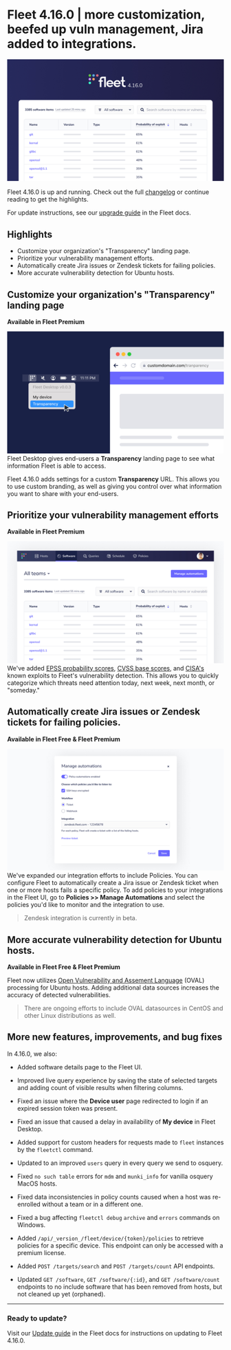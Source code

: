 # Fleet 4.16.0 | more customization, beefed up vuln management, Jira added to integrations. 

![Fleet 4.16.0](../website/assets/images/articles/4.16.0-cover-1600x900@2x.jpg)

Fleet 4.16.0 is up and running. Check out the full [changelog](https://github.com/fleetdm/fleet/releases/tag/fleet-v4.16.0) or continue reading to get the highlights.

For update instructions, see our [upgrade guide](https://fleetdm.com/docs/deploying/upgrading-fleet) in the Fleet docs.

## Highlights
- Customize your organization's "Transparency" landing page. 
- Prioritize your vulnerability management efforts.
- Automatically create Jira issues or Zendesk tickets for failing policies.
- More accurate vulnerability detection for Ubuntu hosts.

## Customize your organization's "Transparency" landing page
**Available in Fleet Premium**

![Customize your "Transparency" landing page.](../website/assets/images/articles/fleet-4.16.0-1-1600x900@2x.jpg)
Fleet Desktop gives end-users a **Transparency** landing page to see what information Fleet is able to access.

Fleet 4.16.0 adds settings for a custom **Transparency** URL. This allows you to use custom branding, as well as giving you control over what information you want to share with your end-users. 

## Prioritize your vulnerability management efforts
**Available in Fleet Premium**

![Prioritize your vulnerability management efforts](<../website/assets/images/articles/fleet-4.16.0-2-1600x900@2x.jpg>)
We've added [EPSS probability scores](https://www.first.org/epss/), [CVSS base scores](https://nvd.nist.gov/), and [CISA's](https://www.cisa.gov/) known exploits to Fleet's vulnerability detection. This allows you to quickly categorize which threats need attention today, next week, next month, or "someday."

## Automatically create Jira issues or Zendesk tickets for failing policies.
**Available in Fleet Free & Fleet Premium**

![Automatically create Jira issues or Zendesk tickets for failing policies](../website/assets/images/articles/fleet-4.16.0-3-1600x900@2x.jpg)
We've expanded our integration efforts to include Policies. You can configure Fleet to automatically create a Jira issue or Zendesk ticket when one or more hosts fails a specific policy. To add policies to your integrations in the Fleet UI, go to **Policies >> Manage Automations** and select the policies you'd like to monitor and the integration to use. 

> Zendesk integration is currently in beta.

## More accurate vulnerability detection for Ubuntu hosts.
**Available in Fleet Free & Fleet Premium**

Fleet now utilizes [Open Vulnerability and Assement Language](https://access.redhat.com/solutions/4161) (OVAL) processing for Ubuntu hosts. Adding additional data sources increases the accuracy of detected vulnerabilities. 

> There are ongoing efforts to include OVAL datasources in CentOS and other Linux distributions as well. 

## More new features, improvements, and bug fixes

In 4.16.0, we also:

* Added software details page to the Fleet UI.

* Improved live query experience by saving the state of selected targets and adding count of visible results when filtering columns.

* Fixed an issue where the **Device user** page redirected to login if an expired session token was present. 

* Fixed an issue that caused a delay in availability of **My device** in Fleet Desktop.

* Added support for custom headers for requests made to `fleet` instances by the `fleetctl` command.

* Updated to an improved `users` query in every query we send to osquery.

* Fixed `no such table` errors for `mdm` and `munki_info` for vanilla osquery MacOS hosts.

* Fixed data inconsistencies in policy counts caused when a host was re-enrolled without a team or in a different one.

* Fixed a bug affecting `fleetctl debug` `archive` and `errors` commands on Windows.

* Added `/api/_version_/fleet/device/{token}/policies` to retrieve policies for a specific device. This endpoint can only be accessed with a premium license.

* Added `POST /targets/search` and `POST /targets/count` API endpoints.

* Updated `GET /software`, `GET /software/{:id}`, and `GET /software/count` endpoints to no include software that has been removed from hosts, but not cleaned up yet (orphaned).

---

### Ready to update?

Visit our [Update guide](https://fleetdm.com/docs/deploying/upgrading-fleet) in the Fleet docs for instructions on updating to Fleet 4.16.0.

<meta name="category" value="releases">
<meta name="authorFullName" value="Kathy Satterlee">
<meta name="authorGitHubUsername" value="ksatter">
<meta name="publishedOn" value="2022-06-16">
<meta name="articleTitle" value="Fleet 4.16.0 | more customization, beefed up vuln management, Jira added to integrations.">
<meta name="articleImageUrl" value="../website/assets/images/articles/fleet-4.16.0-cover-1600x900@2x.jpg">
